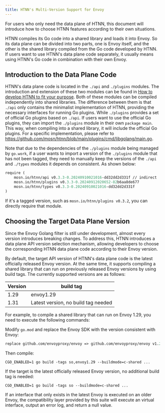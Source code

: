```yaml
---
title: HTNN's Multi-Version Support for Envoy
---
```


For users who only need the data plane of HTNN, this document will introduce how to choose HTNN features according to their own situations.

HTNN compiles its Go code into a shared library and loads it into Envoy. So its data plane can be divided into two parts, one is Envoy itself, and the other is the shared library compiled from the Go code developed by HTNN. If users want to use HTNN's data plane code separately, it usually means using HTNN's Go code in combination with their own Envoy.

## Introduction to the Data Plane Code

HTNN's data plane code is located in the `./api` and `./plugins` modules. The introduction and extension of these two modules can be found in [How to develop HTNN to fit your purpose](./get_involved.md). Both of these modules can be compiled independently into shared libraries. The difference between them is that `./api` only contains the minimalist implementation of HTNN, providing the necessary interfaces for running Go plugins. While `./plugins` provides a set of official Go plugins based on `./api`. If users want to use the official Go plugins, they can import the `./plugins` module in their own `package main`. This way, when compiling into a shared library, it will include the official Go plugins. For a specific implementation, please refer to https://github.com/mosn/htnn/blob/main/plugins/cmd/libgolang/main.go.

Note that due to the dependencies of the `./plugins` module being managed by `go.work`, if a user wants to import a version of the `./plugins` module that has not been tagged, they need to manually keep the versions of the `./api` and `./types` modules it depends on consistent. As shown below:

```go.mod
require (
    mosn.io/htnn/api v0.3.3-0.20240910021016-dd32dd2d331f // indirect
    mosn.io/htnn/plugins v0.3.3-0.20240912020652-82b6aa8de677
    mosn.io/htnn/types v0.3.3-0.20240910021016-dd32dd2d331f
)
```

If it's a tagged version, such as `mosn.io/htnn/plugins v0.3.2`, you can directly require that module.

## Choosing the Target Data Plane Version

Since the Envoy Golang filter is still under development, almost every version introduces breaking changes. To address this, HTNN introduces a data plane API version selection mechanism, allowing developers to choose the corresponding HTNN data plane code according to their Envoy version.

By default, the target API version of HTNN's data plane code is the latest officially released Envoy version. At the same time, it supports compiling a shared library that can run on previously released Envoy versions by using build tags. The currently supported versions are as follows:

| Version | build tag                           |
|---------|-------------------------------------|
| 1.29    | envoy1.29                           |
| 1.31    | Latest version, no build tag needed |

For example, to compile a shared library that can run on Envoy 1.29, you need to execute the following commands:

Modify `go.mod` and replace the Envoy SDK with the version consistent with Envoy:

```go.mod
replace github.com/envoyproxy/envoy => github.com/envoyproxy/envoy v1.29.5
```

Then compile:

```shell
CGO_ENABLED=1 go build -tags so,envoy1.29 --buildmode=c-shared ...
```

If the target is the latest officially released Envoy version, no additional build tag is needed:

```shell
CGO_ENABLED=1 go build -tags so --buildmode=c-shared ...
```

If an interface that only exists in the latest Envoy is executed on an older Envoy, the compatibility layer provided by this suite will execute an virtual interface, output an error log, and return a null value.
